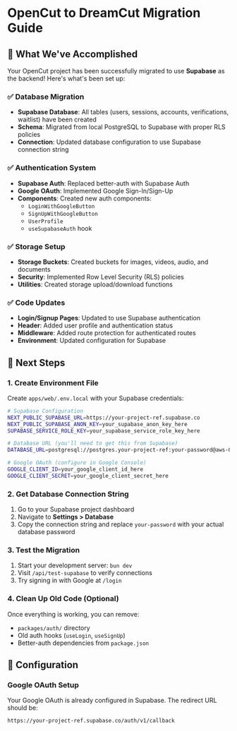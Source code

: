 # OpenCut to DreamCut Migration Guide

## 🎯 What We've Accomplished

Your OpenCut project has been successfully migrated to use **Supabase** as the backend! Here's what's been set up:

### ✅ Database Migration
- **Supabase Database**: All tables (users, sessions, accounts, verifications, waitlist) have been created
- **Schema**: Migrated from local PostgreSQL to Supabase with proper RLS policies
- **Connection**: Updated database configuration to use Supabase connection string

### ✅ Authentication System
- **Supabase Auth**: Replaced better-auth with Supabase Auth
- **Google OAuth**: Implemented Google Sign-In/Sign-Up
- **Components**: Created new auth components:
  - `LoginWithGoogleButton`
  - `SignUpWithGoogleButton` 
  - `UserProfile`
  - `useSupabaseAuth` hook

### ✅ Storage Setup
- **Storage Buckets**: Created buckets for images, videos, audio, and documents
- **Security**: Implemented Row Level Security (RLS) policies
- **Utilities**: Created storage upload/download functions

### ✅ Code Updates
- **Login/Signup Pages**: Updated to use Supabase authentication
- **Header**: Added user profile and authentication status
- **Middleware**: Added route protection for authenticated routes
- **Environment**: Updated configuration for Supabase

## 🚀 Next Steps

### 1. Create Environment File
Create `apps/web/.env.local` with your Supabase credentials:

```bash
# Supabase Configuration
NEXT_PUBLIC_SUPABASE_URL=https://your-project-ref.supabase.co
NEXT_PUBLIC_SUPABASE_ANON_KEY=your_supabase_anon_key_here
SUPABASE_SERVICE_ROLE_KEY=your_supabase_service_role_key_here

# Database URL (you'll need to get this from Supabase)
DATABASE_URL=postgresql://postgres.your-project-ref:your-password@aws-0-us-west-1.pooler.supabase.com:6543/postgres

# Google OAuth (configure in Google Console)
GOOGLE_CLIENT_ID=your_google_client_id_here
GOOGLE_CLIENT_SECRET=your_google_client_secret_here
```

### 2. Get Database Connection String
1. Go to your Supabase project dashboard
2. Navigate to **Settings > Database**
3. Copy the connection string and replace `your-password` with your actual database password

### 3. Test the Migration
1. Start your development server: `bun dev`
2. Visit `/api/test-supabase` to verify connections
3. Try signing in with Google at `/login`

### 4. Clean Up Old Code (Optional)
Once everything is working, you can remove:
- `packages/auth/` directory
- Old auth hooks (`useLogin`, `useSignUp`)
- Better-auth dependencies from `package.json`

## 🔧 Configuration

### Google OAuth Setup
Your Google OAuth is already configured in Supabase. The redirect URL should be:
```
https://your-project-ref.supabase.co/auth/v1/callback
```